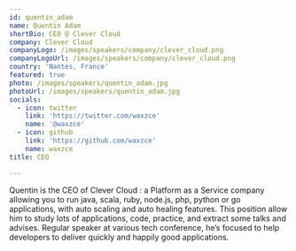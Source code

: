 ```yaml
---
id: quentin_adam
name: Quentin Adam
shortBio: CEO @ Clever Cloud
company: Clever Cloud
companyLogo: /images/speakers/company/clever_cloud.png
companyLogoUrl: /images/speakers/company/clever_cloud.png
country: 'Nantes, France'
featured: true
photo: /images/speakers/quentin_adam.jpg
photoUrl: /images/speakers/quentin_adam.jpg
socials:
  - icon: twitter
    link: 'https://twitter.com/waxzce'
    name: '@waxzce'
  - icon: github
    link: 'https://github.com/waxzce'
    name: waxzce
title: CEO

---
```


Quentin is the CEO of Clever Cloud : a Platform as a Service company allowing you to run java, scala, ruby, node.js, php, python or go applications, with auto scaling and auto healing features. This position allow him to study lots of applications, code, practice, and extract some talks and advises. Regular speaker at various tech conference, he’s focused to help developers to deliver quickly and happily good applications.
